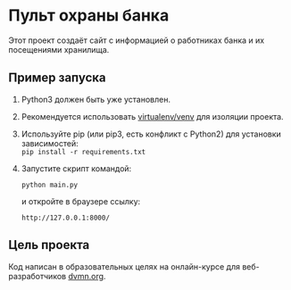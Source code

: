 # Пульт охраны банка
Этот проект создаёт сайт с информацией о работниках банка и их посещениями хранилища. 
## Пример запуска
1. Python3 должен быть уже установлен.

2. Рекомендуется использовать [virtualenv/venv](https://docs.python.org/3/library/venv.html) для изоляции проекта.

3. Используйте pip (или pip3, есть конфликт с Python2) для установки зависимостей:   
`pip install -r requirements.txt`
   
4. Запустите скрипт командой:
   
   `python main.py`
   
   и откройте в браузере ссылку: 
   
   `http://127.0.0.1:8000/`
   
## Цель проекта
Код написан в образовательных целях на онлайн-курсе для веб-разработчиков [dvmn.org](https://dvmn.org/modules/).